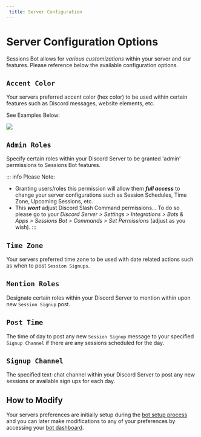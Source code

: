 ```yaml
---
 title: Server Configuration
---
```


# Server Configuration Options

Sessions Bot allows for *various customizations* within your server and our features. Please reference below the available configuration options.

## `Accent Color`
Your servers preferred accent color (hex color) to be used within certain features such as Discord messages, website elements, etc.

See Examples Below:

<img src='./accent-color-ex.png'>


## `Admin Roles`
Specify certain roles within your Discord Server to be granted 'admin' permissions to Sessions Bot features.




::: info Please Note:
- Granting users/roles this permission will allow them ***full access*** to change your server configurations such as Session Schedules, Time Zone, Upcoming Sessions, etc.
-  This ***wont*** adjust Discord Slash Command permissions... To do so please go to your *Discord Server > Settings > Integrations > Bots & Apps > Sessions Bot > Commands > Set Permissions* (adjust as you wish).
:::

## `Time Zone`
Your servers preferred time zone to be used with date related actions such as when to post `Session Signups`.

## `Mention Roles`
Designate certain roles within your Discord Server to mention within upon new `Session Signup` post.

## `Post Time`
The time of day to post any new `Session Signup` message to your specified `Signup Channel` if there are any sessions scheduled for the day.

## `Signup Channel`
The specified text-chat channel within your Discord Server to post any new sessions or available sign ups for each day.

## How to Modify

Your servers preferences are initially setup during the [bot setup process](./getting-started.md) and you can later make modifications to any of your preferences by accessing your <a href='https://sessionsbot.fyi/dashboard' target="_blank">bot dashboard</a>.
